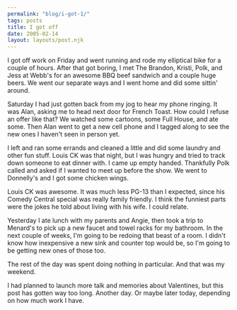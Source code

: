 ```yaml
---
permalink: "blog/i-got-1/"
tags: posts
title: I got off
date: 2005-02-14
layout: layouts/post.njk
---
```


I got off work on Friday and went running and rode my elliptical bike for a couple of hours. After that got boring, I met The Brandon, Kristi, Polk, and Jess at Webb's for an awesome BBQ beef sandwich and a couple huge beers. We went our separate ways and I went home and did some sittin' around.

Saturday I had just gotten back from my jog to hear my phone ringing. It was Alan, asking me to head next door for French Toast. How could I refuse an offer like that? We watched some cartoons, some Full House, and ate some. Then Alan went to get a new cell phone and I tagged along to see the new ones I haven't seen in person yet. 

I left and ran some errands and cleaned a little and did some laundry and other fun stuff. Louis CK was that night, but I was hungry and tried to track down someone to eat dinner with. I came up empty handed. Thankfully Polk called and asked if I wanted to meet up before the show. We went to Donnelly's and I got some chicken wings. 

Louis CK was awesome. It was much less PG-13 than I expected, since his Comedy Central special was really family friendly. I think the funniest parts were the jokes he told about living with his wife. I could relate.

Yesterday I ate lunch with my parents and Angie, then took a trip to Menard's to pick up a new faucet and towel racks for my bathroom. In the next couple of weeks, I'm going to be redoing that beast of a room. I didn't know how inexpensive a new sink and counter top would be, so I'm going to be getting new ones of those too. 

The rest of the day was spent doing nothing in particular. And that was my weekend.

I had planned to launch more talk and memories about Valentines, but this post has gotten way too long. Another day. Or maybe later today, depending on how much work I have.